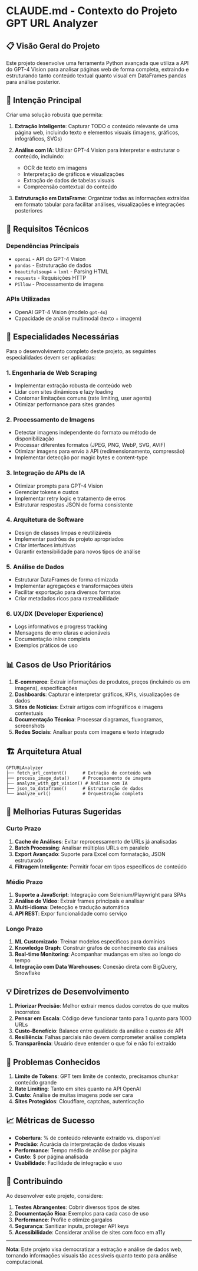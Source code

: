 # CLAUDE.md - Contexto do Projeto GPT URL Analyzer

## 📋 Visão Geral do Projeto

Este projeto desenvolve uma ferramenta Python avançada que utiliza a API do GPT-4 Vision para analisar páginas web de forma completa, extraindo e estruturando tanto conteúdo textual quanto visual em DataFrames pandas para análise posterior.

## 🎯 Intenção Principal

Criar uma solução robusta que permita:

1. **Extração Inteligente**: Capturar TODO o conteúdo relevante de uma página web, incluindo texto e elementos visuais (imagens, gráficos, infográficos, SVGs)

2. **Análise com IA**: Utilizar GPT-4 Vision para interpretar e estruturar o conteúdo, incluindo:
   - OCR de texto em imagens
   - Interpretação de gráficos e visualizações
   - Extração de dados de tabelas visuais
   - Compreensão contextual do conteúdo

3. **Estruturação em DataFrame**: Organizar todas as informações extraídas em formato tabular para facilitar análises, visualizações e integrações posteriores

## 🔧 Requisitos Técnicos

### Dependências Principais
- `openai` - API do GPT-4 Vision
- `pandas` - Estruturação de dados
- `beautifulsoup4` + `lxml` - Parsing HTML
- `requests` - Requisições HTTP
- `Pillow` - Processamento de imagens

### APIs Utilizadas
- OpenAI GPT-4 Vision (modelo `gpt-4o`)
- Capacidade de análise multimodal (texto + imagem)

## 👥 Especialidades Necessárias

Para o desenvolvimento completo deste projeto, as seguintes especialidades devem ser aplicadas:

### 1. **Engenharia de Web Scraping**
- Implementar extração robusta de conteúdo web
- Lidar com sites dinâmicos e lazy loading
- Contornar limitações comuns (rate limiting, user agents)
- Otimizar performance para sites grandes

### 2. **Processamento de Imagens**
- Detectar imagens independente do formato ou método de disponibilização
- Processar diferentes formatos (JPEG, PNG, WebP, SVG, AVIF)
- Otimizar imagens para envio à API (redimensionamento, compressão)
- Implementar detecção por magic bytes e content-type

### 3. **Integração de APIs de IA**
- Otimizar prompts para GPT-4 Vision
- Gerenciar tokens e custos
- Implementar retry logic e tratamento de erros
- Estruturar respostas JSON de forma consistente

### 4. **Arquitetura de Software**
- Design de classes limpas e reutilizáveis
- Implementar padrões de projeto apropriados
- Criar interfaces intuitivas
- Garantir extensibilidade para novos tipos de análise

### 5. **Análise de Dados**
- Estruturar DataFrames de forma otimizada
- Implementar agregações e transformações úteis
- Facilitar exportação para diversos formatos
- Criar metadados ricos para rastreabilidade

### 6. **UX/DX (Developer Experience)**
- Logs informativos e progress tracking
- Mensagens de erro claras e acionáveis
- Documentação inline completa
- Exemplos práticos de uso

## 📊 Casos de Uso Prioritários

1. **E-commerce**: Extrair informações de produtos, preços (incluindo os em imagens), especificações
2. **Dashboards**: Capturar e interpretar gráficos, KPIs, visualizações de dados
3. **Sites de Notícias**: Extrair artigos com infográficos e imagens contextuais
4. **Documentação Técnica**: Processar diagramas, fluxogramas, screenshots
5. **Redes Sociais**: Analisar posts com imagens e texto integrado

## 🏗️ Arquitetura Atual

```
GPTURLAnalyzer
├── fetch_url_content()      # Extração de conteúdo web
├── process_image_data()     # Processamento de imagens
├── analyze_with_gpt_vision() # Análise com IA
├── json_to_dataframe()      # Estruturação de dados
└── analyze_url()            # Orquestração completa
```

## 🚀 Melhorias Futuras Sugeridas

### Curto Prazo
1. **Cache de Análises**: Evitar reprocessamento de URLs já analisadas
2. **Batch Processing**: Analisar múltiplas URLs em paralelo
3. **Export Avançado**: Suporte para Excel com formatação, JSON estruturado
4. **Filtragem Inteligente**: Permitir focar em tipos específicos de conteúdo

### Médio Prazo
1. **Suporte a JavaScript**: Integração com Selenium/Playwright para SPAs
2. **Análise de Vídeo**: Extrair frames principais e analisar
3. **Multi-idioma**: Detecção e tradução automática
4. **API REST**: Expor funcionalidade como serviço

### Longo Prazo
1. **ML Customizado**: Treinar modelos específicos para domínios
2. **Knowledge Graph**: Construir grafos de conhecimento das análises
3. **Real-time Monitoring**: Acompanhar mudanças em sites ao longo do tempo
4. **Integração com Data Warehouses**: Conexão direta com BigQuery, Snowflake

## 💡 Diretrizes de Desenvolvimento

1. **Priorizar Precisão**: Melhor extrair menos dados corretos do que muitos incorretos
2. **Pensar em Escala**: Código deve funcionar tanto para 1 quanto para 1000 URLs
3. **Custo-Benefício**: Balance entre qualidade da análise e custos de API
4. **Resiliência**: Falhas parciais não devem comprometer análise completa
5. **Transparência**: Usuário deve entender o que foi e não foi extraído

## 🐛 Problemas Conhecidos

1. **Limite de Tokens**: GPT tem limite de contexto, precisamos chunkar conteúdo grande
2. **Rate Limiting**: Tanto em sites quanto na API OpenAI
3. **Custo**: Análise de muitas imagens pode ser cara
4. **Sites Protegidos**: Cloudflare, captchas, autenticação

## 📈 Métricas de Sucesso

- **Cobertura**: % de conteúdo relevante extraído vs. disponível
- **Precisão**: Acurácia da interpretação de dados visuais
- **Performance**: Tempo médio de análise por página
- **Custo**: $ por página analisada
- **Usabilidade**: Facilidade de integração e uso

## 🤝 Contribuindo

Ao desenvolver este projeto, considere:

1. **Testes Abrangentes**: Cobrir diversos tipos de sites
2. **Documentação Rica**: Exemplos para cada caso de uso
3. **Performance**: Profile e otimize gargalos
4. **Segurança**: Sanitizar inputs, proteger API keys
5. **Acessibilidade**: Considerar análise de sites com foco em a11y

---

**Nota**: Este projeto visa democratizar a extração e análise de dados web, tornando informações visuais tão acessíveis quanto texto para análise computacional.
